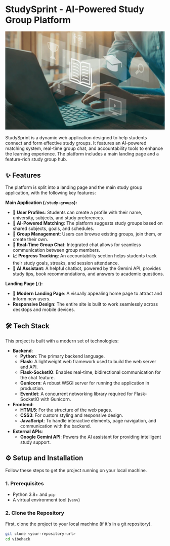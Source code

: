 # StudySprint - AI-Powered Study Group Platform

![Hero Image](static/img/hero-bg.png)

StudySprint is a dynamic web application designed to help students connect and form effective study groups. It features an AI-powered matching system, real-time group chat, and accountability tools to enhance the learning experience. The platform includes a main landing page and a feature-rich study group hub.

## ✨ Features

The platform is split into a landing page and the main study group application, with the following key features:

**Main Application (`/study-groups`):**
* **👤 User Profiles**: Students can create a profile with their name, university, subjects, and study preferences.
* **🎯 AI-Powered Matching**: The platform suggests study groups based on shared subjects, goals, and schedules.
* **👥 Group Management**: Users can browse existing groups, join them, or create their own.
* **💬 Real-Time Group Chat**: Integrated chat allows for seamless communication between group members.
* **📈 Progress Tracking**: An accountability section helps students track their study goals, streaks, and session attendance.
* **🤖 AI Assistant**: A helpful chatbot, powered by the Gemini API, provides study tips, book recommendations, and answers to academic questions.

**Landing Page (`/`):**
* **🚀 Modern Landing Page**: A visually appealing home page to attract and inform new users.
* **Responsive Design**: The entire site is built to work seamlessly across desktops and mobile devices.

## 🛠️ Tech Stack

This project is built with a modern set of technologies:

* **Backend**:
    * **Python**: The primary backend language.
    * **Flask**: A lightweight web framework used to build the web server and API.
    * **Flask-SocketIO**: Enables real-time, bidirectional communication for the chat feature.
    * **Gunicorn**: A robust WSGI server for running the application in production.
    * **Eventlet**: A concurrent networking library required for Flask-SocketIO with Gunicorn.
* **Frontend**:
    * **HTML5**: For the structure of the web pages.
    * **CSS3**: For custom styling and responsive design.
    * **JavaScript**: To handle interactive elements, page navigation, and communication with the backend.
* **External APIs**:
    * **Google Gemini API**: Powers the AI assistant for providing intelligent study support.

## ⚙️ Setup and Installation

Follow these steps to get the project running on your local machine.

### 1. Prerequisites

* Python 3.8+ and `pip`
* A virtual environment tool (`venv`)

### 2. Clone the Repository

First, clone the project to your local machine (if it's in a git repository).

```bash
git clone <your-repository-url>
cd vibehack
